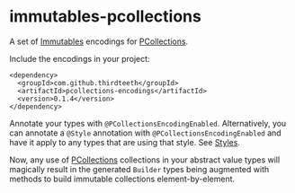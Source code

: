 immutables-pcollections
===

A set of [Immutables](http://immutables.org) encodings for [PCollections](https://pcollections.org/).

Include the encodings in your project:

```
<dependency>
  <groupId>com.github.thirdteeth</groupId>
  <artifactId>pcollections-encodings</artifactId>
  <version>0.1.4</version>
</dependency>

```

Annotate your types with `@PCollectionsEncodingEnabled`. Alternatively,
you can annotate a `@Style` annotation with `@PCollectionsEncodingEnabled`
and have it apply to any types that are using that style. See
[Styles](http://immutables.github.io/style.html).

Now, any use of [PCollections](https://pcollections.org/) collections in your
abstract value types will magically result in the generated `Builder`
types being augmented with methods to build immutable collections
element-by-element.
